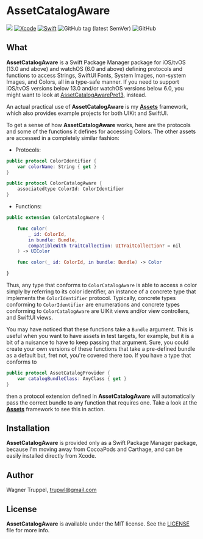 # AssetCatalogAware
![](https://img.shields.io/badge/platforms-iOS%2013%20%7C%20tvOS%2013%20%7C%20watchOS%206-red)
[![Xcode](https://img.shields.io/badge/Xcode-11-blueviolet.svg)](https://developer.apple.com/xcode)
[![Swift](https://img.shields.io/badge/Swift-5.1-orange.svg)](https://swift.org)
![GitHub tag (latest SemVer)](https://img.shields.io/github/v/tag/wltrup/AssetCatalogAware)
![GitHub](https://img.shields.io/github/license/wltrup/AssetCatalogAware/LICENSE)

## What

**AssetCatalogAware** is a Swift Package Manager package for iOS/tvOS (13.0 and above) and watchOS (6.0 and above) defining protocols and functions to access Strings, SwiftUI Fonts, System Images, non-system Images, and Colors, all in a type-safe manner. If you need to support iOS/tvOS versions below 13.0 and/or watchOS versions below 6.0, you might want to look at [AssetCatalogAwarePre13](https://github.com/wltrup/AssetCatalogAwarePre13), instead.

An actual practical use of **AssetCatalogAware** is my [**Assets**](https://github.com/wltrup/Assets) framework, which also provides example projects for both UIKit and SwiftUI.

To get a sense of how **AssetCatalogAware** works, here are the protocols and some of the functions it defines for accessing Colors. The other assets are accessed in a completely similar fashion:

- Protocols:
```swift
public protocol ColorIdentifier {
    var colorName: String { get }
}

public protocol ColorCatalogAware {
    associatedtype ColorId: ColorIdentifier
}
```

- Functions:
```swift
public extension ColorCatalogAware {

    func color(
        _ id: ColorId,
        in bundle: Bundle,
        compatibleWith traitCollection: UITraitCollection? = nil
    ) -> UIColor

    func color(_ id: ColorId, in bundle: Bundle) -> Color

}
```

Thus, any type that conforms to `ColorCatalogAware` is able to access a color simply by referring to its color identifier, an instance of a concrete type that implements the `ColorIdentifier` protocol. Typically, concrete types conforming to `ColorIdentifier` are enumerations and concrete types conforming to `ColorCatalogAware` are UIKit views and/or view controllers, and SwiftUI views.

You may have noticed that these functions take a `Bundle` argument. This is useful when you want to have assets in test targets, for example, but it is a bit of a nuisance to have to keep passing that argument. Sure, you could create your own versions of these functions that take a pre-defined bundle as a default but, fret not, you're covered there too. If you have a type that conforms to
```swift
public protocol AssetCatalogProvider {
    var catalogBundleClass: AnyClass { get }
}
```
then a protocol extension defined in **AssetCatalogAware** will automatically pass the correct bundle to any function that requires one. Take a look at the [**Assets**](https://github.com/wltrup/Assets) framework to see this in action.


## Installation

**AssetCatalogAware** is provided only as a Swift Package Manager package, because I'm moving away from CocoaPods and Carthage, and can be easily installed directly from Xcode.

## Author

Wagner Truppel, trupwl@gmail.com

## License

**AssetCatalogAware** is available under the MIT license. See the [LICENSE](./LICENSE) file for more info.
